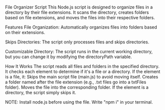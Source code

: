 File Organizer Script
This Node.js script is designed to organize files in a directory by their file extensions. It scans the directory, creates folders based on file extensions, and moves the files into their respective folders.

Features
File Organization: Automatically organizes files into folders based on their extensions.

Skips Directories: The script only processes files and skips directories.

Customizable Directory: The script runs in the current working directory, but you can change it by modifying the directoryPath variable.

How It Works
The script reads all files and folders in the specified directory.
It checks each element to determine if it's a file or a directory.
If the element is a file, it:
Skips the main script file (main.js) to avoid moving itself.
Creates a folder named after the file extension (e.g., .txt files go into a txtFiles folder).
Moves the file into the corresponding folder.
If the element is a directory, the script simply skips it.

NOTE: Install node.js before using the file. Write "npm i" in your terminal.
